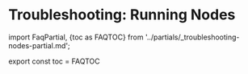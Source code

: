 # Troubleshooting: Running Nodes
import FaqPartial, {toc as FAQTOC} from '../partials/_troubleshooting-nodes-partial.md';

<div data-faq-origin-slug='node-faq'>
    <FaqPartial />
</div>

export const toc = FAQTOC